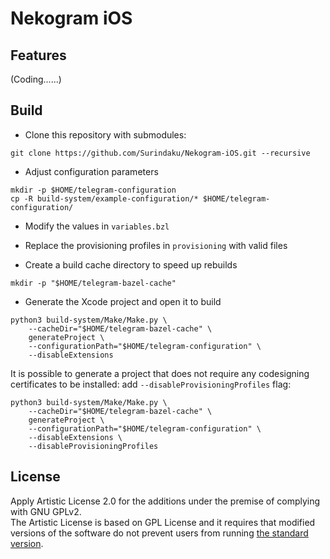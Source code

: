 # Nekogram iOS

## Features
(Coding......)

## Build

- Clone this repository with submodules:
```shell
git clone https://github.com/Surindaku/Nekogram-iOS.git --recursive
```

- Adjust configuration parameters

```
mkdir -p $HOME/telegram-configuration
cp -R build-system/example-configuration/* $HOME/telegram-configuration/
```

- Modify the values in `variables.bzl`
- Replace the provisioning profiles in `provisioning` with valid files

- Create a build cache directory to speed up rebuilds

```
mkdir -p "$HOME/telegram-bazel-cache"
```

- Generate the Xcode project and open it to build

```
python3 build-system/Make/Make.py \
    --cacheDir="$HOME/telegram-bazel-cache" \
    generateProject \
    --configurationPath="$HOME/telegram-configuration" \
    --disableExtensions
```

It is possible to generate a project that does not require any codesigning certificates to be installed: add `--disableProvisioningProfiles` flag:
```
python3 build-system/Make/Make.py \
    --cacheDir="$HOME/telegram-bazel-cache" \
    generateProject \
    --configurationPath="$HOME/telegram-configuration" \
    --disableExtensions \
    --disableProvisioningProfiles
```

## License
Apply Artistic License 2.0 for the additions under the premise of complying with GNU GPLv2.<br>
The Artistic License is based on GPL License and it requires that modified versions of the software do not prevent users from running [the standard version](https://github.com/TelegramMessenger/Telegram-iOS).
